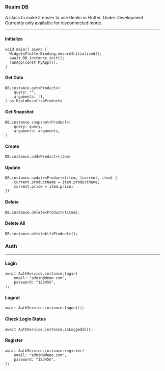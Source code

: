 ### Realm DB
A class to make it easier to use Realm in Flutter.
Under Development.
Currently only available for disconnected mode.

---
#### Initialize
```
void main() async {
  WidgetsFlutterBinding.ensureInitialized();
  await DB.instance.init();
  runApp(const MyApp());
}
```
#### Get Data
```
DB.instance.get<Product>(
    query: "",
    arguments: [],
) as RealmResults<Product>
```

#### Get Snapshot
```
DB.instance.snapshot<Product>(
    query: query,
    arguments: arguments,
)
```

#### Create
```
DB.instance.add<Product>(item)
```

#### Update
```
DB.instance.update<Product>(item, (current, item) {
    current.productName = item.productName;
    current.price = item.price;
})
```

#### Delete
```
DB.instance.delete<Product>(item);
```

#### Delete All
```
DB.instance.deleteAll<Product>();
```

### Auth
---
#### Login
```
await AuthService.instance.login(
    email: "admin@demo.com",
    password: "123456",
);
```
#### Logout
```
await AuthService.instance.logout();
```

#### Check Login Status
```
await AuthService.instance.isLoggedIn();
```

#### Register
```
await AuthService.instance.register(
    email: "admin@demo.com",
    password: "123456",
);
```